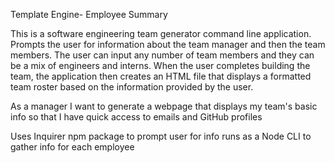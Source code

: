 Template Engine- Employee Summary

This is a software engineering team generator command line application. Prompts the user for information about the team manager and then the team members. The user can input any number of team members and they can be a mix of engineers and interns. When the user completes building the team, the application then creates an HTML file that displays a formatted team roster based on the information provided by the user. 

As a manager
I want to generate a webpage that displays my team's basic info
so that I have quick access to emails and GitHub profiles

Uses Inquirer npm package to prompt user for info
runs as a Node CLI to gather info for each employee
